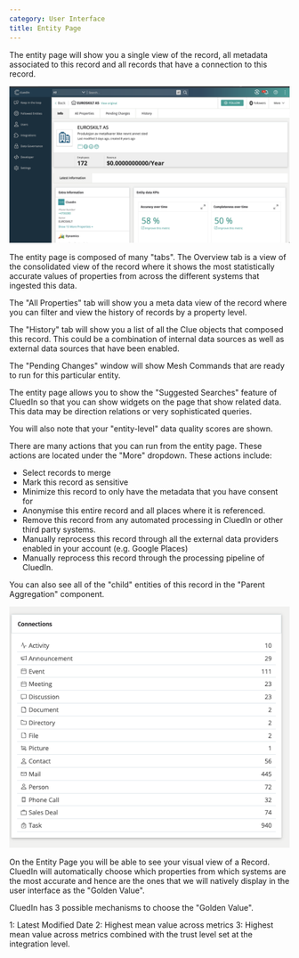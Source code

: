 ```yaml
---
category: User Interface
title: Entity Page
---
```


The entity page will show you a single view of the record, all metadata associated to this record and all records that have a connection to this record. 

![Diagram](unified-view.png)

The entity page is composed of many "tabs". The Overview tab is a view of the consolidated view of the record where it shows the most statistically accurate values of properties from across the different systems that ingested this data. 

The "All Properties" tab will show you a meta data view of the record where you can filter and view the history of records by a property level. 

The "History" tab will show you a list of all the Clue objects that composed this record. This could be a combination of internal data sources as well as external data sources that have been enabled. 

The "Pending Changes" window will show Mesh Commands that are ready to run for this particular entity. 

The entity page allows you to show the "Suggested Searches" feature of CluedIn so that you can show widgets on the page that show related data. This data may be direction relations or very sophisticated queries.

You will also note that your "entity-level" data quality scores are shown. 

There are many actions that you can run from the entity page. These actions are located under the "More" dropdown. These actions include:

 - Select records to merge
 - Mark this record as sensitive
 - Minimize this record to only have the metadata that you have consent for
 - Anonymise this entire record and all places where it is referenced. 
 - Remove this record from any automated processing in CluedIn or other third party systems. 
 - Manually reprocess this record through all the external data providers enabled in your account (e.g. Google Places)
 - Manually reprocess this record through the processing pipeline of CluedIn.

You can also see all of the "child" entities of this record in the "Parent Aggregation" component.

![Diagram](parent-aggregation-view.png)

On the Entity Page you will be able to see your visual view of a Record. CluedIn will automatically choose which properties from which systems are the most accurate and hence are the ones that we will natively display in the user interface as the "Golden Value".

CluedIn has 3 possible mechanisms to choose the "Golden Value".

1: Latest Modified Date
2: Highest mean value across metrics
3: Highest mean value across metrics combined with the trust level set at the integration level.